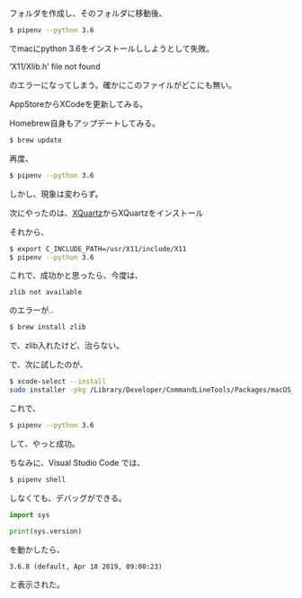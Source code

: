 フォルダを作成し、そのフォルダに移動後、

```bash
$ pipenv --python 3.6
```

でmacにpython 3.6をインストールししようとして失敗。

‘X11/Xlib.h’ file not found 

のエラーになってしまう。確かにこのファイルがどこにも無い。
 
AppStoreからXCodeを更新してみる。

Homebrew自身もアップデートしてみる。

```bash
$ brew update 
```

再度、

```bash
$ pipenv --python 3.6
```

しかし、現象は変わらず。

次にやったのは、[XQuartz](https://www.xquartz.org/)からXQuartzをインストール

それから、

```bash
$ export C_INCLUDE_PATH=/usr/X11/include/X11
$ pipenv --python 3.6
```

これで、成功かと思ったら、今度は、

```con
zlib not available
```

のエラーが..

```bash
$ brew install zlib
```

で、zlib入れたけど、治らない。

で、次に試したのが、

```sh
$ xcode-select --install
sudo installer -pkg /Library/Developer/CommandLineTools/Packages/macOS_SDK_headers_for_macOS_10.14.pkg -target /
```

これで、

```bash
$ pipenv --python 3.6
```

して、やっと成功。

ちなみに、Visual Studio Code では、

```bash
$ pipenv shell
```

しなくても、デバッグができる。

```py
import sys

print(sys.version)
```

を動かしたら、

```
3.6.8 (default, Apr 18 2019, 09:00:23) 
```

と表示された。
